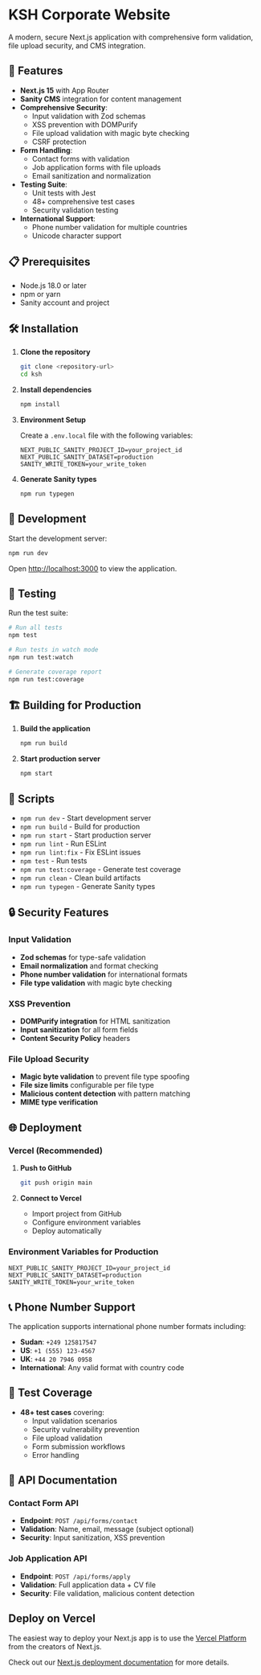 # KSH Corporate Website

A modern, secure Next.js application with comprehensive form validation, file upload security, and CMS integration.

## 🚀 Features

- **Next.js 15** with App Router
- **Sanity CMS** integration for content management
- **Comprehensive Security**:
  - Input validation with Zod schemas
  - XSS prevention with DOMPurify
  - File upload validation with magic byte checking
  - CSRF protection
- **Form Handling**:
  - Contact forms with validation
  - Job application forms with file uploads
  - Email sanitization and normalization
- **Testing Suite**:
  - Unit tests with Jest
  - 48+ comprehensive test cases
  - Security validation testing
- **International Support**:
  - Phone number validation for multiple countries
  - Unicode character support

## 📋 Prerequisites

- Node.js 18.0 or later
- npm or yarn
- Sanity account and project

## 🛠️ Installation

1. **Clone the repository**
   ```bash
   git clone <repository-url>
   cd ksh
   ```

2. **Install dependencies**
   ```bash
   npm install
   ```

3. **Environment Setup**
   
   Create a `.env.local` file with the following variables:
   ```env
   NEXT_PUBLIC_SANITY_PROJECT_ID=your_project_id
   NEXT_PUBLIC_SANITY_DATASET=production
   SANITY_WRITE_TOKEN=your_write_token
   ```

4. **Generate Sanity types**
   ```bash
   npm run typegen
   ```

## 🚀 Development

Start the development server:
```bash
npm run dev
```

Open [http://localhost:3000](http://localhost:3000) to view the application.

## 🧪 Testing

Run the test suite:
```bash
# Run all tests
npm test

# Run tests in watch mode
npm run test:watch

# Generate coverage report
npm run test:coverage
```

## 🏗️ Building for Production

1. **Build the application**
   ```bash
   npm run build
   ```

2. **Start production server**
   ```bash
   npm start
   ```

## 🔧 Scripts

- `npm run dev` - Start development server
- `npm run build` - Build for production
- `npm run start` - Start production server
- `npm run lint` - Run ESLint
- `npm run lint:fix` - Fix ESLint issues
- `npm test` - Run tests
- `npm run test:coverage` - Generate test coverage
- `npm run clean` - Clean build artifacts
- `npm run typegen` - Generate Sanity types

## 🔒 Security Features

### Input Validation
- **Zod schemas** for type-safe validation
- **Email normalization** and format checking
- **Phone number validation** for international formats
- **File type validation** with magic byte checking

### XSS Prevention
- **DOMPurify integration** for HTML sanitization
- **Input sanitization** for all form fields
- **Content Security Policy** headers

### File Upload Security
- **Magic byte validation** to prevent file type spoofing
- **File size limits** configurable per file type
- **Malicious content detection** with pattern matching
- **MIME type verification**

## 🌐 Deployment

### Vercel (Recommended)

1. **Push to GitHub**
   ```bash
   git push origin main
   ```

2. **Connect to Vercel**
   - Import project from GitHub
   - Configure environment variables
   - Deploy automatically

### Environment Variables for Production

```env
NEXT_PUBLIC_SANITY_PROJECT_ID=your_project_id
NEXT_PUBLIC_SANITY_DATASET=production
SANITY_WRITE_TOKEN=your_write_token
```

## 📞 Phone Number Support

The application supports international phone number formats including:
- **Sudan**: `+249 125817547`
- **US**: `+1 (555) 123-4567`
- **UK**: `+44 20 7946 0958`
- **International**: Any valid format with country code

## 🧪 Test Coverage

- **48+ test cases** covering:
  - Input validation scenarios
  - Security vulnerability prevention
  - File upload validation
  - Form submission workflows
  - Error handling

## 📝 API Documentation

### Contact Form API
- **Endpoint**: `POST /api/forms/contact`
- **Validation**: Name, email, message (subject optional)
- **Security**: Input sanitization, XSS prevention

### Job Application API
- **Endpoint**: `POST /api/forms/apply`
- **Validation**: Full application data + CV file
- **Security**: File validation, malicious content detection

## Deploy on Vercel

The easiest way to deploy your Next.js app is to use the [Vercel Platform](https://vercel.com/new?utm_medium=default-template&filter=next.js&utm_source=create-next-app&utm_campaign=create-next-app-readme) from the creators of Next.js.

Check out our [Next.js deployment documentation](https://nextjs.org/docs/app/building-your-application/deploying) for more details.
